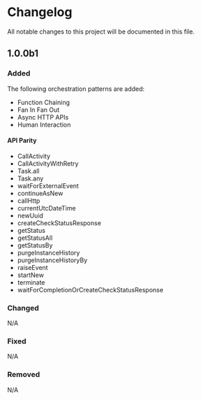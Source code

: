 # Changelog

All notable changes to this project will be documented in this file.

## 1.0.0b1

### Added

The following orchestration patterns are added:

- Function Chaining
- Fan In Fan Out
- Async HTTP APIs
- Human Interaction

#### API Parity
- CallActivity
- CallActivityWithRetry
- Task.all 
- Task.any 
- waitForExternalEvent
- continueAsNew
- callHttp
- currentUtcDateTime
- newUuid
- createCheckStatusResponse 
- getStatus
- getStatusAll
- getStatusBy
- purgeInstanceHistory
- purgeInstanceHistoryBy
- raiseEvent
- startNew
- terminate
- waitForCompletionOrCreateCheckStatusResponse

### Changed
N/A

### Fixed
N/A

### Removed
N/A